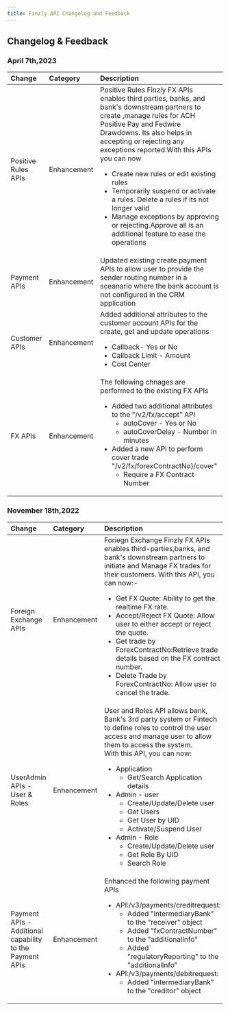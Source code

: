 ```yaml
---
title: Finzly API Changelog and Feedback
---
```




## **Changelog & Feedback** 

### **April 7th,2023**

|**Change**|**Category**|**Description**|
| :- | :- | :- | 
| Positive Rules APIs | Enhancement | Positive Rules Finzly FX APIs enables third parties, banks, and bank's downstream partners to create ,manage rules for ACH Positive Pay and Fedwire Drawdowns. Its also helps in accepting or rejecting any exceptions reported.With this APIs you can now <ul><li>Create new rules or edit existing rules</li><li>Temporarily suspend or activate a rules. Delete a rules if its not longer valid</li><li>Manage exceptions by approving or rejecting.Approve all is an additional feature to ease the operations</li></ul> |
| Payment APIs | Enhancement | Updated existing create payment APIs to allow user to provide the sender routing number in a sceanario where the bank account is not configured  in the CRM application |
| Customer APIs | Enhancement | Added additional attributes to the customer account APIs for the create, get and update operations <ul><li>Callback- Yes or No</li><li>Callback Limit - Amount</li><li>Cost Center</li></ul>  |
| FX APIs | Enhancement| The following chnages are performed to the existing FX APIs <ul><li>Added two additional attributes to the "/v2/fx/accept" API <ul> <li>autoCover - Yes or No </li><li>autoCoverDelay - Number in minutes</li></ul></li><li>Added a new API to perform cover trade "/v2/fx/forexContractNo}/cover"<ul><li>Require a FX Contract Number</li></ul></li></ul> |

### **November 18th,2022**

|**Change**|**Category**|**Description**|
| :- | :- | :- | 
| Foreign Exchange APIs | Enhancement | Foriegn Exchange Finzly FX APIs enables third-parties,banks, and bank's downstream partners to initiate and Manage FX trades for their customers. With this API, you can now:- <ul><li>Get FX Quote: Ability to get the realtime FX rate.</li><li>Accept/Reject FX Quote: Allow user to either accept or reject the quote.</li><li>Get trade by ForexContractNo:Retrieve trade details based on the FX contract number.</li><li>Delete Trade by ForexContractNo: Allow user to cancel the trade.</li></ul> |
| UserAdmin APIs - User & Roles | Enhancement | User and Roles API allows bank, Bank's 3rd party system or Fintech to define roles to control the user access and manage user to allow them to access the system.<br> With this API, you can now:<br> <ul><li>Application <ul><li>Get/Search Application details</li></ul></li><li>Admin - user <ul><li>Create/Update/Delete user</li><li>Get Users</li><li>Get User by UID</li><li>Activate/Suspend User</li></ul></li><li>Admin - Role<ul><li>Create/Update/Delete user</li><li>Get Role By UID</li><li>Search Role</li></ul></li></ul>  |
| Payment APIs - Additional capability to the Payment APIs | Enhancement | Enhanced the following payment APIs<br> <ul><li>API:/v3/payments/creditrequest:<ul><li>Added "intermediaryBank" to the "receiver" object</li><li>Added "fxContractNumber" to the "additionalInfo"</li><li>Added "regulatoryReporting" to the "additionalInfo"</li></ul></li><li>API:/v3/payments/debitrequest:<ul><li>Added "intermediaryBank" to the "creditor" object</li></ul></li></ul> |

